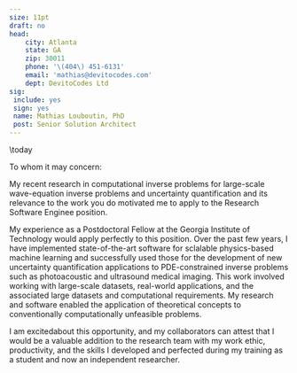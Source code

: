 ```yaml
---
size: 11pt
draft: no
head:
    city: Atlanta
    state: GA
    zip: 30011
    phone: '\(404\) 451-6131'
    email: 'mathias@devitocodes.com'
    dept: DevitoCodes Ltd
sig:
 include: yes
 sign: yes
 name: Mathias Louboutin, PhD
 post: Senior Solution Architect
---
```


\today

To whom it may concern:
<!-- 
I have recently (May 2020) graduated with a Ph.D from the CSE department at Georgia Insitute of Technology where I worked primarily on high-performance computing for large-scale wave-equation based inverse problems. More specifically, my research focused on high-performance software solutions and algorithms for wave-equation based seismic, and later on medical, inversion, imaging and monitoring. This research involved multiple fields such as programming (Python, Julia, Matlab, C, MPI, OpenMP, OpenAcc, Pytorch), and the development of an high-level abstraction for computational physics: a Domain-specific languages and code generation for finite-difference simulations called [Devito](https://github.com/devitocodes/devito) and a Julia linear algebra abstraction for inverse problems called [JUDI.jl](https://github.com/slimgroup/JUDI.jl). Additionnally, my research included Cloud Computing (AWS, Azure), applied mathematics, and machine learning. Throughout my PhD and my current postodoctoral appointment, I have committed to open science and to the development of high-level abstractions for scalable HPC software enabling research for domain specialists. I have primarily developped these software in Python and Julia, two languages well suited for abstracted saoftware development while enabling performance through code generation and just-in-time compilation. Additionally, I have been working in the past two years on applying and extendind seismic imaging methods to photoacoustic imaging and carbon storage and sequestration monitoring. These new axis of research have broaden my knowledge of inverse problems and machine learning augmented physical inversion.

I believe that my experience, motivation and skills would be a great addition to your team. My collaborators and former supervisors can attest that I would be a valuable addition to the research team with my work ethic, productivity, and the skills I developed and perfected during my training as a student and now an independent researcher.

It would be a privilege to have the opportunity to discuss in more detail this opportunity at your earlier convenience. 
Thank you for your time. -->

My recent research in computational inverse problems for large-scale wave-equation inverse problems and uncertainty quantification and its relevance to the work you do motivated me to apply to the Research Software Enginee position.

My experience as a Postdoctoral Fellow at the Georgia Institute of Technology would apply perfectly to this position. Over the past few years, I have implemented state-of-the-art software for sclalable physics-based machine learning and successfully used those for the development of new uncertainty quantification applications to PDE-constrained inverse problems such as photoacoustic and ultrasound medical imaging. This work involved working with large-scale datasets, real-world applications, and the associated large datasets and computational requirements. My research and software enabled the application of theoretical concepts to conventionally computationally unfeasible problems.

I am excitedabout this opportunity, and my collaborators can attest that I would be a valuable addition to the research team with my work ethic, productivity, and the skills I developed and perfected during my training as a student and now an independent researcher.